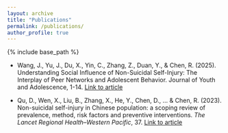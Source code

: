 ```yaml
---
layout: archive
title: "Publications"
permalink: /publications/
author_profile: true
---
```

{% include base_path %}

* Wang, J., Yu, J., Du, X., Yin, C., Zhang, Z., Duan, Y., & Chen, R. (2025). Understanding Social Influence of Non-Suicidal Self-Injury: The Interplay of Peer Networks and Adolescent Behavior. Journal of Youth and Adolescence, 1-14. [Link to article](https://link.springer.com/article/10.1007/s10964-025-02178-9)

* Qu, D., Wen, X., Liu, B., Zhang, X., He, Y., Chen, D., ... & Chen, R. (2023). Non-suicidal self-injury in Chinese population: a scoping review of prevalence, method, risk factors and preventive interventions. _The Lancet Regional Health–Western Pacific_, 37. [Link to article](https://www.thelancet.com/journals/lanwpc/article/PIIS2666-6065(23)00112-8/fulltext)




